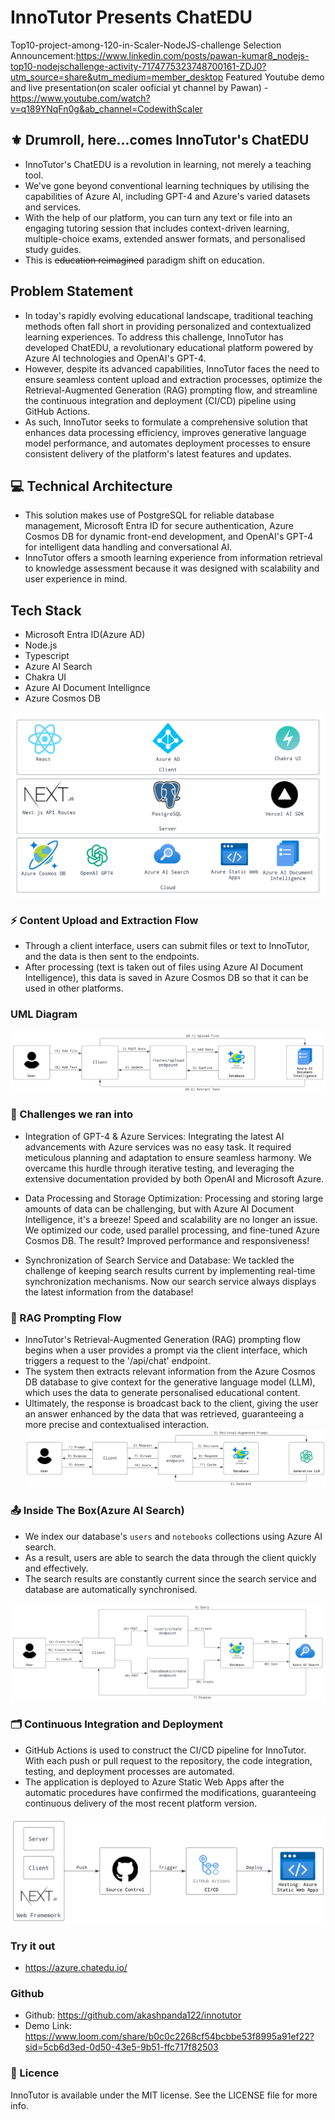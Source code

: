 # InnoTutor Presents ChatEDU
Top10-project-among-120-in-Scaler-NodeJS-challenge
Selection Announcement:https://www.linkedin.com/posts/pawan-kumar8_nodejs-top10-nodejschallenge-activity-7174775323748700161-ZDJ0?utm_source=share&utm_medium=member_desktop
Featured Youtube demo and live presentation(on scaler ooficial yt channel by Pawan) -https://www.youtube.com/watch?v=q189YNqFn0g&ab_channel=CodewithScaler

## :fleur_de_lis: Drumroll, here...comes InnoTutor's ChatEDU

- InnoTutor's ChatEDU is a revolution in learning, not merely a teaching tool.
- We've gone beyond conventional learning techniques by utilising the capabilities of Azure AI, including GPT-4 and Azure's varied datasets and services.
- With the help of our platform, you can turn any text or file into an engaging tutoring session that includes context-driven learning, multiple-choice exams, extended answer formats, and personalised study guides.
- This is ~~education reimagined~~ paradigm shift on education.

## Problem Statement
- In today's rapidly evolving educational landscape, traditional teaching methods often fall short in providing personalized and contextualized learning experiences. To address this challenge, InnoTutor has developed ChatEDU, a revolutionary educational platform powered by Azure AI technologies and OpenAI's GPT-4.
- However, despite its advanced capabilities, InnoTutor faces the need to ensure seamless content upload and extraction processes, optimize the Retrieval-Augmented Generation (RAG) prompting flow, and streamline the continuous integration and deployment (CI/CD) pipeline using GitHub Actions.
- As such, InnoTutor seeks to formulate a comprehensive solution that enhances data processing efficiency, improves generative language model performance, and automates deployment processes to ensure consistent delivery of the platform's latest features and updates.

## :computer: Technical Architecture

- This solution makes use of PostgreSQL for reliable database management, Microsoft Entra ID for secure authentication, Azure Cosmos DB for dynamic front-end development, and OpenAI's GPT-4 for intelligent data handling and conversational AI.
- InnoTutor offers a smooth learning experience from information retrieval to knowledge assessment because it was designed with scalability and user experience in mind.
  
## Tech Stack
- Microsoft Entra ID(Azure AD)
- Node.js
- Typescript
- Azure AI Search
- Chakra UI
- Azure AI Document Intellignce
- Azure Cosmos DB

![Overall.png](https://github.com/akashpanda122/innotutor/blob/main/public/architecture/overall.png)

### :zap: Content Upload and Extraction Flow 

- Through a client interface, users can submit files or text to InnoTutor, and the data is then sent to the endpoints. 
- After processing (text is taken out of files using Azure AI Document Intelligence), this data is saved in Azure Cosmos DB so that it can be used in other platforms.

### UML Diagram

![Uploading.png](https://github.com/akashpanda122/innotutor/blob/main/public/architecture/uploading.png)

### :scroll: Challenges we ran into

- Integration of GPT-4 & Azure Services: Integrating the latest AI advancements with Azure services was no easy task. It required meticulous 
 planning and adaptation to ensure seamless harmony. We overcame this hurdle through iterative testing, and leveraging the extensive 
 documentation provided by both OpenAI and Microsoft Azure.

- Data Processing and Storage Optimization: Processing and storing large amounts of data can be challenging, but with Azure AI Document 
 Intelligence, it's a breeze! Speed and scalability are no longer an issue. We optimized our code, used parallel processing, and fine-tuned 
 Azure Cosmos DB. The result? Improved performance and responsiveness!

- Synchronization of Search Service and Database: We tackled the challenge of keeping search results current by implementing real-time 
  synchronization mechanisms. Now our search service always displays the latest information from the database!

### :file_folder: RAG Prompting Flow

- InnoTutor's Retrieval-Augmented Generation (RAG) prompting flow begins when a user provides a prompt via the client interface, which triggers a request to the '/api/chat' endpoint. 
- The system then extracts relevant information from the Azure Cosmos DB database to give context for the generative language model (LLM), which uses the data to generate personalised educational content.
- Ultimately, the response is broadcast back to the client, giving the user an answer enhanced by the data that was retrieved, guaranteeing a more precise and contextualised interaction.
![Prompting.png](https://github.com/akashpanda122/innotutor/blob/main/public/architecture/prompting.png)


### :outbox_tray: Inside The Box(Azure AI Search)

- We index our database's `users` and `notebooks` collections using Azure AI search.
- As a result, users are able to search the data through the client quickly and effectively.
- The search results are constantly current since the search service and database are automatically synchronised.

![Search.png](https://github.com/akashpanda122/innotutor/blob/main/public/architecture/search.png)

### :card_index_dividers: Continuous Integration and Deployment

- GitHub Actions is used to construct the CI/CD pipeline for InnoTutor. With each push or pull request to the repository, the code integration, testing, and deployment processes are automated.
- The application is deployed to Azure Static Web Apps after the automatic procedures have confirmed the modifications, guaranteeing continuous delivery of the most recent platform version.

![Continuous Integration and Deployment Workflow with Next.js, GitHub, and Azure.png](https://github.com/akashpanda122/innotutor/blob/main/public/architecture/deployment.png)

### Try it out
- https://azure.chatedu.io/

### Github
- Github: https://github.com/akashpanda122/innotutor
- Demo Link: https://www.loom.com/share/b0c0c2268cf54bcbbe53f8995a91ef22?sid=5cb6d3ed-0d50-43e5-9b51-ffc717f82503

### :scroll: Licence
InnoTutor is available under the MIT license. See the LICENSE file for more info.
